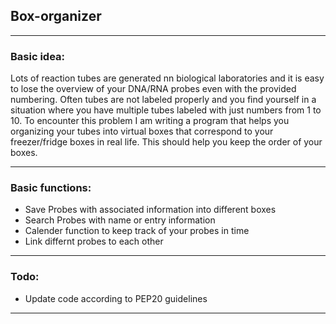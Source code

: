 ## Box-organizer

---

### Basic idea:

Lots of reaction tubes are generated nn biological laboratories and it is easy to lose the overview of your DNA/RNA probes even with the provided numbering. Often tubes are not labeled properly and you find yourself in a situation where you have multiple tubes labeled with just numbers from 1 to 10. To encounter this problem I am writing a program that helps you organizing your tubes into virtual boxes that correspond to your freezer/fridge boxes in real life. This should help you keep the order of your boxes.

---

### Basic functions:

* Save Probes with associated information into different boxes
* Search Probes with name or entry information
* Calender function to keep track of your probes in time
* Link differnt probes to each other

---

### Todo:

* Update code according to PEP20 guidelines

---
